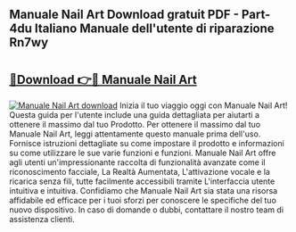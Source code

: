 ## Manuale Nail Art Download gratuit PDF - Part-4du Italiano Manuale dell'utente di riparazione Rn7wy

# <h2><a href="http://dfg4k22.blite.top/?on=Manuale+Nail+Art">🔗Download 👉🔴 Manuale Nail Art</a></h2>

[![Manuale Nail Art download](https://i.imgur.com/lujVjoI.png)](http://dfg4k22.blite.top/?on=Manuale+Nail+Art)
Inizia il tuo viaggio oggi con Manuale Nail Art! Questa guida per l'utente include una guida dettagliata per aiutarti a ottenere il massimo dal tuo Prodotto. Per ottenere il massimo dal tuo Manuale Nail Art, leggi attentamente questo manuale prima dell'uso. Fornisce istruzioni dettagliate su come impostare il prodotto e informazioni su come utilizzare le sue varie funzioni e funzioni. Manuale Nail Art offre agli utenti un'impressionante raccolta di funzionalità avanzate come il riconoscimento facciale, La Realtà Aumentata, L'attivazione vocale e la ricarica senza fili, tutte facilmente accessibili tramite L'interfaccia utente intuitiva e intuitiva. Confidiamo che Manuale Nail Art sia stata una risorsa affidabile ed efficace per i tuoi sforzi per conoscere le specifiche del tuo nuovo dispositivo. In caso di domande o dubbi, contattare il nostro team di assistenza clienti.
